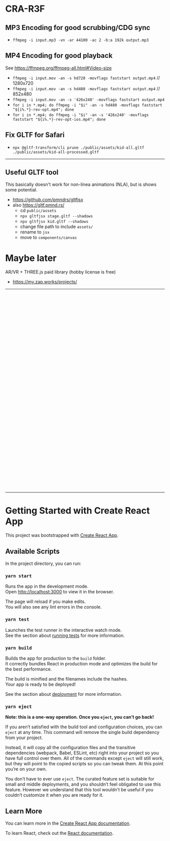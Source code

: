 # CRA-R3F

## MP3 Encoding for good scrubbing/CDG sync
* `ffmpeg -i input.mp3 -vn -ar 44100 -ac 2 -b:a 192k output.mp3`

## MP4 Encoding for good playback
See https://ffmpeg.org/ffmpeg-all.html#Video-size
* `ffmpeg -i input.mov -an -s hd720 -movflags faststart output.mp4` // 1280x720
* `ffmpeg -i input.mov -an -s hd480 -movflags faststart output.mp4` // 852x480
* `ffmpeg -i input.mov -an -s '426x240' -movflags faststart output.mp4`
* `for i in *.mp4; do ffmpeg -i "$i" -an -s hd480 -movflags faststart "${i%.*}-rev-opt.mp4"; done`
* `for i in *.mp4; do ffmpeg -i "$i" -an -s '426x240' -movflags faststart "${i%.*}-rev-opt-ios.mp4"; done`

## Fix GLTF for Safari
* `npx @gltf-transform/cli prune ./public/assets/kid-all.gltf ./public/assets/kid-all-processed.gltf`

---

## Useful GLTF tool
This basically doesn't work for non-linea animations (NLA), but is shows some potential.
* https://github.com/pmndrs/gltfjsx
* also https://gltf.pmnd.rs/
    * cd `public/assets`
    * `npx gltfjsx stage.gltf --shadows`
    * `npx gltfjsx kid.gltf --shadows`
    * change file path to include `assets/`
    * rename to `jsx`
    * move to `components/canvas`

# Maybe later
AR/VR + THREE.js paid library (hobby license is free)
* https://my.zap.works/projects/

---



<br />
<br />
<br />
<br />
<br />
<br />
<br />
<br />
<br />
<br />
<br />
<br />
<br />
<br />
<br />
<br />
<br />
<br />
<br />
<br />
<br />
<br />
<br />
<br />
<br />
<br />
<br />
<br />
<br />
<br />
<br />
<br />
<br />
<br />
<br />
<br />

---

# Getting Started with Create React App

This project was bootstrapped with [Create React App](https://github.com/facebook/create-react-app).

## Available Scripts

In the project directory, you can run:

### `yarn start`

Runs the app in the development mode.\
Open [http://localhost:3000](http://localhost:3000) to view it in the browser.

The page will reload if you make edits.\
You will also see any lint errors in the console.

### `yarn test`

Launches the test runner in the interactive watch mode.\
See the section about [running tests](https://facebook.github.io/create-react-app/docs/running-tests) for more information.

### `yarn build`

Builds the app for production to the `build` folder.\
It correctly bundles React in production mode and optimizes the build for the best performance.

The build is minified and the filenames include the hashes.\
Your app is ready to be deployed!

See the section about [deployment](https://facebook.github.io/create-react-app/docs/deployment) for more information.

### `yarn eject`

**Note: this is a one-way operation. Once you `eject`, you can’t go back!**

If you aren’t satisfied with the build tool and configuration choices, you can `eject` at any time. This command will remove the single build dependency from your project.

Instead, it will copy all the configuration files and the transitive dependencies (webpack, Babel, ESLint, etc) right into your project so you have full control over them. All of the commands except `eject` will still work, but they will point to the copied scripts so you can tweak them. At this point you’re on your own.

You don’t have to ever use `eject`. The curated feature set is suitable for small and middle deployments, and you shouldn’t feel obligated to use this feature. However we understand that this tool wouldn’t be useful if you couldn’t customize it when you are ready for it.

## Learn More

You can learn more in the [Create React App documentation](https://facebook.github.io/create-react-app/docs/getting-started).

To learn React, check out the [React documentation](https://reactjs.org/).
